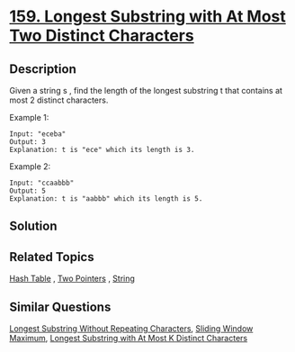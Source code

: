 # [159. Longest Substring with At Most Two Distinct Characters](https://leetcode.com/problems/longest-substring-with-at-most-two-distinct-characters)

## Description

Given a string s , find the length of the longest substring t  that contains at most 2 distinct characters.

Example 1:

```
Input: "eceba"
Output: 3
Explanation: t is "ece" which its length is 3.
```

Example 2:

```
Input: "ccaabbb"
Output: 5
Explanation: t is "aabbb" which its length is 5.
```

## Solution



## Related Topics

[Hash Table](https://leetcode.com/tag/hash-table/) , [Two Pointers](https://leetcode.com/tag/two-pointers/) , [String](https://leetcode.com/tag/string/) 

## Similar Questions

[Longest Substring Without Repeating Characters](https://leetcode.com/problems/longest-substring-without-repeating-characters/), [Sliding Window Maximum](https://leetcode.com/problems/sliding-window-maximum/), [Longest Substring with At Most K Distinct Characters](https://leetcode.com/problems/longest-substring-with-at-most-k-distinct-characters/)
